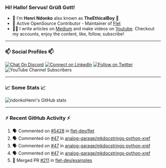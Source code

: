 ### Hi! Hallo! Servus! Grüß Gott!

- 🙂  I’m **Henri Ndonko** also known as **TheEthicalBoy** 👾
- 🚀  Active OpenSource Contributor - Maintainer of [Flet](https://github.com/flet-dev/flet) 
- 👨‍🏫  I write articles on [Medium](https://ndonkohenri.medium.com/) and make videos on [Youtube](https://youtube.com/@ndonkoHenri). Checkout my accounts, enjoy the content, like, follow, subscribe!

---

### 📫 Social Profiles 📫

[![Chat On Discord](https://img.shields.io/badge/--discord?label=Username=the_ethical_boy&logo=Discord&style=social)](https://github.com/ndonkoHenri) 
[![Connect on LinkedIn](https://img.shields.io/badge/--linkedin?label=LinkedIn&logo=LinkedIn&style=social)](https://www.linkedin.com/in/ndonkohenri) 
[![Follow on Twitter](https://img.shields.io/badge/--twitter?label=Twitter&logo=Twitter&style=social)](https://twitter.com/ndonkoHenri)
![YouTube Channel Subscribers](https://img.shields.io/youtube/channel/subscribers/UC2j9sVx0O7M8CebjMtyCuNQ?style=social&label=Youtube&link=https%3A%2F%2Fyoutube.com%2F%40ndonkoHenri)

---

### 📈 Some Stats 📈

<!-- <a href="https://github.com/ndonkoHenri">
<img src="https://github.com/ndonkoHenri/github-stats/blob/master/generated/overview.svg#gh-dark-mode-only" />
<img src="https://github.com/ndonkoHenri/github-stats/blob/master/generated/languages.svg#gh-dark-mode-only" />
<img src="https://github.com/ndonkoHenri/github-stats/blob/master/generated/overview.svg#gh-light-mode-only" />
<img src="https://github.com/ndonkoHenri/github-stats/blob/master/generated/languages.svg#gh-light-mode-only" />
</a> -->

<!-- ![ndonkoHenri's GitHub stats](https://github-readme-stats.vercel.app/api?username=ndonkoHenri&show_icons=true) -->

![ndonkoHenri's GitHub stats](https://github-readme-stats.vercel.app/api?username=ndonkoHenri&theme=tokyonight&show_icons=true&title_color=fff&text_color=fff)

<!-- [![Top Langs](https://github-readme-stats.vercel.app/api/top-langs/?username=ndonkoHenri)](https://github.com/ndonkoHenri/github-readme-stats) -->

---

### :zap: Recent GitHub Activity :zap:

<!--START_SECTION:activity-->
1. 🗣 Commented on [#5428](https://github.com/flet-dev/flet/issues/5428#issuecomment-3051909482) in [flet-dev/flet](https://github.com/flet-dev/flet)
2. 🗣 Commented on [#47](https://github.com/analog-garage/mkdocstrings-python-xref/issues/47#issuecomment-3051836934) in [analog-garage/mkdocstrings-python-xref](https://github.com/analog-garage/mkdocstrings-python-xref)
3. 🗣 Commented on [#47](https://github.com/analog-garage/mkdocstrings-python-xref/issues/47#issuecomment-3051142696) in [analog-garage/mkdocstrings-python-xref](https://github.com/analog-garage/mkdocstrings-python-xref)
4. 🗣 Commented on [#47](https://github.com/analog-garage/mkdocstrings-python-xref/issues/47#issuecomment-3051084398) in [analog-garage/mkdocstrings-python-xref](https://github.com/analog-garage/mkdocstrings-python-xref)
5. 🎉 Merged PR [#211](https://github.com/flet-dev/examples/pull/211) in [flet-dev/examples](https://github.com/flet-dev/examples)
<!--END_SECTION:activity-->
